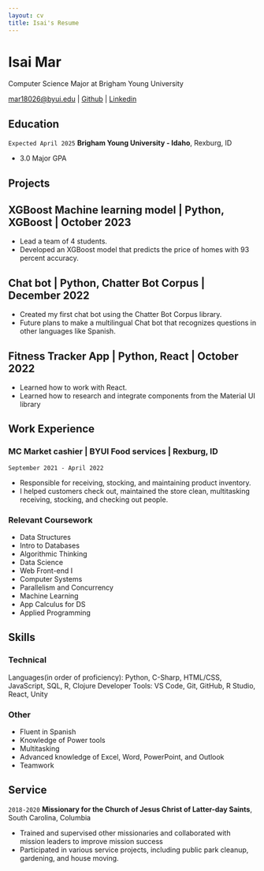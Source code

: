 ```yaml
---
layout: cv
title: Isai's Resume
---
```

# Isai Mar
Computer Science Major at Brigham Young University

<div id="webaddress">
<a href="mar18026@byui.edu">mar18026@byui.edu</a>
| <a href="https://github.com/IsaiMar">Github</a>
| <a href="https://www.linkedin.com/in/isai-mar-gar/">Linkedin</a>
</div>

<!-- https://www.monique.tech/the-art-of-markdown -->


## Education

`Expected April 2025`
__Brigham Young University - Idaho__, Rexburg, ID

- 3.0 Major GPA

## Projects

## XGBoost Machine learning model | Python, XGBoost | October 2023
- Lead a team of 4 students.
- Developed an XGBoost model that predicts the price of homes with 93 percent accuracy.

## Chat bot | Python, Chatter Bot Corpus | December 2022

- Created my first chat bot using the Chatter Bot Corpus library.
- Future plans to make a multilingual Chat bot that recognizes questions in other languages like Spanish.

## Fitness Tracker App | Python, React | October 2022

- Learned how to work with React.
- Learned how to research and integrate components from the Material UI library

## Work Experience

###	MC Market cashier | BYUI Food services | Rexburg, ID 
`September 2021 - April 2022`
-	Responsible for receiving, stocking, and maintaining product inventory.
-	I helped customers check out, maintained the store clean, multitasking receiving, stocking, and checking out people.

### Relevant Coursework
-   Data Structures
-   Intro to Databases
-   Algorithmic Thinking
-   Data Science
-   Web Front-end I
-   Computer Systems
-   Parallelism and
Concurrency
-   Machine Learning
-   App Calculus for DS
-   Applied Programming


## Skills

### Technical
Languages(in order of proficiency): Python, C-Sharp, HTML/CSS, JavaScript, SQL, R, Clojure
Developer Tools: VS Code, Git, GitHub, R Studio, React, Unity

### Other
-	Fluent in Spanish
-	Knowledge of Power tools
-	Multitasking
-	Advanced knowledge of Excel, Word, PowerPoint, and Outlook
-	Teamwork	

## Service

`2018-2020`
__Missionary for the Church of Jesus Christ of Latter-day Saints__, South Carolina, Columbia

-	Trained and supervised other missionaries and collaborated with mission leaders to improve mission success
-	Participated in various service projects, including public park cleanup, gardening, and house moving.


<!-- ### Footer

Last updated: December 2nd,2023 -->


